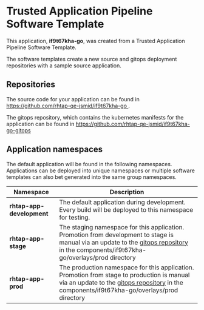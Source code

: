 # Trusted Application Pipeline Software Template

This application, **if9t67kha-go**, was created from a Trusted Application Pipeline Software Template.

The software templates create a new source and gitops deployment repositories with a sample source application. 

## Repositories

The source code for your application can be found in [https://github.com/rhtap-qe-jsmid/if9t67kha-go ](https://github.com/rhtap-qe-jsmid/if9t67kha-go ).
 
The gitops repository, which contains the kubernetes manifests for the application can be found in 
[https://github.com/rhtap-qe-jsmid/if9t67kha-go-gitops ](https://github.com/rhtap-qe-jsmid/if9t67kha-go-gitops ) 

## Application namespaces 

The default application will be found in the following namespaces. Applications can be deployed into unique namespaces or multiple software templates can also bet generated into the same group namespaces.  

|  Namespace   |  Description   |  
| -------- | -------- |   
| **rhtap-app-development** | The default application during development. Every build will be deployed to this namespace for testing. | 
| **rhtap-app-stage** | The staging namespace for this application. Promotion from development to stage is manual via an update to the [gitops repository](https://github.com/rhtap-qe-jsmid/if9t67kha-go-gitops ) in the components/if9t67kha-go/overlays/prod directory |  
| **rhtap-app-prod** | The production namespace for this application. Promotion from stage to production is manual via an update to the [gitops repository](https://github.com/rhtap-qe-jsmid/if9t67kha-go-gitops ) in the components/if9t67kha-go/overlays/prod directory | 